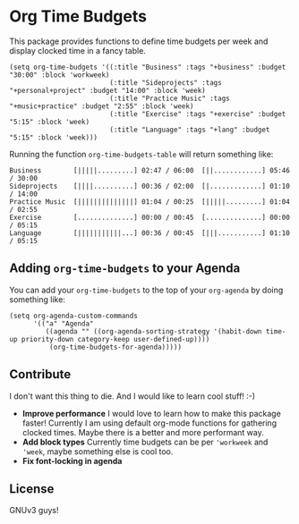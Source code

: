 # Org Time Budgets

This package provides functions to define time budgets per week and
display clocked time in a fancy table.

```elisp
(setq org-time-budgets '((:title "Business" :tags "+business" :budget "30:00" :block 'workweek)
                         (:title "Sideprojects" :tags "+personal+project" :budget "14:00" :block 'week)
                         (:title "Practice Music" :tags "+music+practice" :budget "2:55" :block 'week)
                         (:title "Exercise" :tags "+exercise" :budget "5:15" :block 'week)
                         (:title "Language" :tags "+lang" :budget "5:15" :block 'week)))
```

Running the function `org-time-budgets-table` will return something like:

```
Business        [|||||.........] 02:47 / 06:00  [||............] 05:46 / 30:00
Sideprojects    [||||..........] 00:36 / 02:00  [|.............] 01:10 / 14:00
Practice Music  [||||||||||||||] 01:04 / 00:25  [|||||.........] 01:04 / 02:55
Exercise        [..............] 00:00 / 00:45  [..............] 00:00 / 05:15
Language        [|||||||||||...] 00:36 / 00:45  [|||...........] 01:10 / 05:15
```

## Adding `org-time-budgets` to your Agenda

You can add your `org-time-budgets` to the top of your `org-agenda` by
doing something like:

```elisp
(setq org-agenda-custom-commands
      '(("a" "Agenda"
         ((agenda "" ((org-agenda-sorting-strategy '(habit-down time-up priority-down category-keep user-defined-up))))
          (org-time-budgets-for-agenda)))))
```

## Contribute

I don't want this thing to die. And I would like to learn cool stuff! :-)

* **Improve performance**
  I would love to learn how to make this package faster!
  Currently I am using default org-mode functions for gathering
  clocked times. Maybe there is a better and more performant way.
* **Add block types**
  Currently time budgets can be per `'workweek` and `'week`, maybe
  something else is cool too.
* **Fix font-locking in agenda**

## License

GNUv3 guys!
